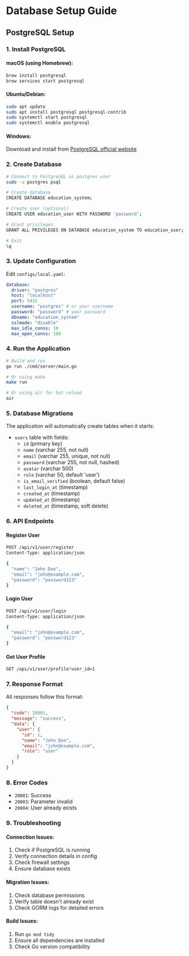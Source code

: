 # Database Setup Guide

## PostgreSQL Setup

### 1. Install PostgreSQL

#### macOS (using Homebrew):

```bash
brew install postgresql
brew services start postgresql
```

#### Ubuntu/Debian:

```bash
sudo apt update
sudo apt install postgresql postgresql-contrib
sudo systemctl start postgresql
sudo systemctl enable postgresql
```

#### Windows:

Download and install from [PostgreSQL official website](https://www.postgresql.org/download/windows/)

### 2. Create Database

```bash
# Connect to PostgreSQL as postgres user
sudo -u postgres psql

# Create database
CREATE DATABASE education_system;

# Create user (optional)
CREATE USER education_user WITH PASSWORD 'password';

# Grant privileges
GRANT ALL PRIVILEGES ON DATABASE education_system TO education_user;

# Exit
\q
```

### 3. Update Configuration

Edit `configs/local.yaml`:

```yaml
database:
  driver: "postgres"
  host: "localhost"
  port: 5432
  username: "postgres" # or your username
  password: "password" # your password
  dbname: "education_system"
  sslmode: "disable"
  max_idle_conns: 10
  max_open_conns: 100
```

### 4. Run the Application

```bash
# Build and run
go run ./cmd/server/main.go

# Or using make
make run

# Or using air for hot reload
air
```

### 5. Database Migrations

The application will automatically create tables when it starts:

- `users` table with fields:
  - `id` (primary key)
  - `name` (varchar 255, not null)
  - `email` (varchar 255, unique, not null)
  - `password` (varchar 255, not null, hashed)
  - `avatar` (varchar 500)
  - `role` (varchar 50, default 'user')
  - `is_email_verified` (boolean, default false)
  - `last_login_at` (timestamp)
  - `created_at` (timestamp)
  - `updated_at` (timestamp)
  - `deleted_at` (timestamp, soft delete)

### 6. API Endpoints

#### Register User

```bash
POST /api/v1/user/register
Content-Type: application/json

{
  "name": "John Doe",
  "email": "john@example.com",
  "password": "password123"
}
```

#### Login User

```bash
POST /api/v1/user/login
Content-Type: application/json

{
  "email": "john@example.com",
  "password": "password123"
}
```

#### Get User Profile

```bash
GET /api/v1/user/profile?user_id=1
```

### 7. Response Format

All responses follow this format:

```json
{
  "code": 20001,
  "message": "success",
  "data": {
    "user": {
      "id": 1,
      "name": "John Doe",
      "email": "john@example.com",
      "role": "user"
    }
  }
}
```

### 8. Error Codes

- `20001`: Success
- `20003`: Parameter invalid
- `20004`: User already exists

### 9. Troubleshooting

#### Connection Issues:

1. Check if PostgreSQL is running
2. Verify connection details in config
3. Check firewall settings
4. Ensure database exists

#### Migration Issues:

1. Check database permissions
2. Verify table doesn't already exist
3. Check GORM logs for detailed errors

#### Build Issues:

1. Run `go mod tidy`
2. Ensure all dependencies are installed
3. Check Go version compatibility
